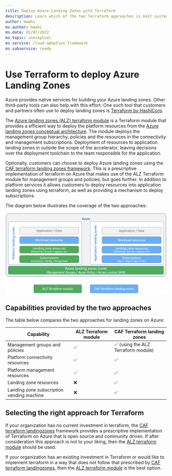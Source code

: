 ```yaml
---
title: Deploy Azure Landing Zones with Terraform
description: Learn which of the two Terraform approaches is most suited to your scenario when deploying Azure landing zones.
author: mawhi
ms.author: mawhi
ms.date: 02/07/2022
ms.topic: conceptual
ms.service: cloud-adoption-framework
ms.subservice: ready
---
```


# Use Terraform to deploy Azure Landing Zones

Azure provides native services for building your Azure landing zones.
Other third-party tools can also help with this effort.
One such tool that customers and partners often use to deploy landing zones is [Terraform by HashiCorp][terraform].

The [Azure landing zones (ALZ) terraform module][alz-tf-mod] is a Terraform module that provides a efficient way to deploy the platform resources from the [Azure landing zones conceptual architecture][alz-conceptual-arch].
The module deploys the management group hierarchy, policies and the resources in the connectivity and management subscriptions.
Deployment of resources to application landing zones in outside the scope of the accelerator, leaving decisions over the deployment toolchain to the team responsible for the application.

Optionally, customers can choose to deploy Azure landing zones using the [CAF terraform landing zones framework][caf-terraform-landingzones].
This is a prescriptive implementation of terraform on Azure that makes use of the ALZ Terraform module for management groups and policies, but goes further.
In addition to platform services it allows customers to deploy resources into application landing zones using terraform, as well as providing a mechanism to deploy subscriptions.

The diagram below illustrates the coverage of the two approaches:

![Terraform module comparison](media/tf-module-compare.png)

## Capabilities provided by the two approaches

The table below compares the two approaches for landing zones on Azure:

| Capability | ALZ Terraform module | CAF Terraform landing zones |
| - | - | - |
| Management groups and policies | ✅ | ✅ (using the ALZ Terraform module) |
| Platform connectivity resources | ✅ | ✅ |
| Platform management resources | ✅ | ✅ |
| Landing zone resources | ❌ | ✅ |
| Landing zone subscription vending machine | ❌ | ✅ |

## Selecting the right approach for Terraform

If your organization has no current investment in terraform, the [CAF terraform landingzones][caf-terraform-landingzones] framework provides a prescriptive implementation of Terraform on Azure that is open source and community driven.
If after consideration this approach is not to your liking, then the [ALZ terraform module][alz-tf-mod] should be used.

If your organization has an existing investment in Terraform or would like to implement terraform in a way that does not follow that prescribed by [CAF terraform landingzones][caf-terraform-landingzones], then the [ALZ terraform module][alz-tf-mod] is the best option.

<!-- Common links -->

[terraform]: https://www.terraform.io/ "Terraform by HashiCorp"
[alz-tf-mod]: alz-terraform-module.md "Azure landing zones terraform module"
[alz-conceptual-arch]: index.md
[caf-terraform-landingzones]: caf-terraform-landingzones.md "CAF terraform landingzones"
